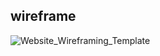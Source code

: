 ## wireframe
![Website_Wireframing_Template](/uploads/248c261502f266c7c5166a8152de2a52/Website_Wireframing_Template.jpg)